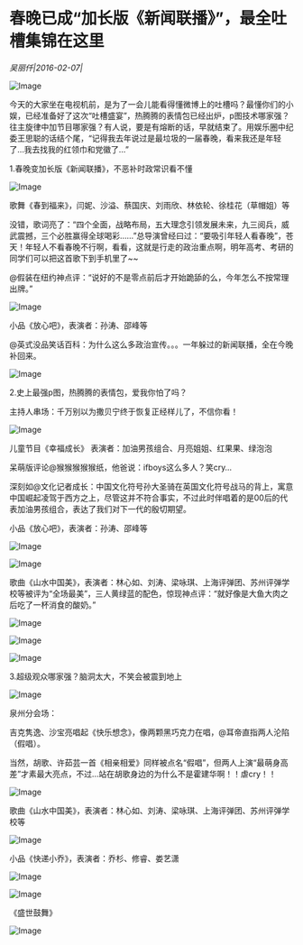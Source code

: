 # 春晚已成“加长版《新闻联播》”，最全吐槽集锦在这里

*吴丽仟|2016-02-07|*

![Image](http://static.ylzbl.com/uploads/ueditor/php/upload/image/20170929/1506688973971435.jpeg)

今天的大家坐在电视机前，是为了一会儿能看得懂微博上的吐槽吗？最懂你们的小娱，已经准备好了这次“吐槽盛宴”，热腾腾的表情包已经出炉，p图技术哪家强？往主旋律中加节目哪家强？有人说，要是有熔断的话，早就结束了。用娱乐圈中纪委王思聪的话结个尾，“记得我去年说过是最垃圾的一届春晚，看来我还是年轻了…我去找我的红领巾和党徽了…”

1.春晚变加长版《新闻联播》，不恶补时政常识看不懂

![Image](http://si1.go2yd.com/get-image/0H4TMEvOxX6)

歌舞《春到福来》，闫妮、沙溢、蔡国庆、刘雨欣、林依轮、徐桂花（草帽姐）等

没错，歌词亮了：“四个全面，战略布局，五大理念引领发展未来，九三阅兵，威武震撼，三个必胜赢得全球喝彩……”总导演曾经曰过：“要吸引年轻人看春晚”，苍天！年轻人不看春晚不行啊，看看，这就是行走的政治重点啊，明年高考、考研的同学们可以把这首歌下到手机里了~~

@假装在纽约神点评：“说好的不是零点前后才开始跪舔的么，今年怎么不按常理出牌。”

![Image](http://si1.go2yd.com/get-image/0H4TMUAEkzI)

小品《放心吧》，表演者：孙涛、邵峰等

@英式没品笑话百科：为什么这么多政治宣传。。。一年躲过的新闻联播，全在今晚补回来。

![Image](http://si1.go2yd.com/get-image/0H4TMVNFG3k)

2.史上最强p图，热腾腾的表情包，爱我你怕了吗？

主持人串场：千万别以为撒贝宁终于恢复正经样儿了，不信你看！

![Image](http://si1.go2yd.com/get-image/0H4TMYGxbxw)

儿童节目《幸福成长》 表演者：加油男孩组合、月亮姐姐、红果果、绿泡泡

呆萌版评论@猴猴猴猴猴纸，他爸说：ifboys这么多人？笑cry…

深刻如@文化记者成长：中国文化符号孙大圣骑在英国文化符号战马的背上，寓意中国崛起凌驾于西方之上，尽管这并不符合事实，不过此时伴唱着的是00后的代表加油男孩组合，表达了我们对下一代的殷切期望。

小品《放心吧》，表演者：孙涛、邵峰等

![Image](http://si1.go2yd.com/get-image/0H4TMGBcMnA)

![Image](http://si1.go2yd.com/get-image/0H4TMWnLFNA)

歌曲《山水中国美》，表演者：林心如、刘涛、梁咏琪、上海评弹团、苏州评弹学校等被评为“全场最美”，三人黄绿蓝的配色，惊现神点评：“就好像是大鱼大肉之后吃了一杯消食的酸奶。”

![Image](http://si1.go2yd.com/get-image/0H4TMZiyQDo)

![Image](http://si1.go2yd.com/get-image/0H4TMSqmgnw)

![Image](http://si1.go2yd.com/get-image/0H4TMRhp2Mi)

3.超级观众哪家强？脑洞太大，不笑会被震到地上

![Image](http://si1.go2yd.com/get-image/0H4TMHoLKr2)

泉州分会场：

吉克隽逸、沙宝亮唱起《快乐想念》，像两颗黑巧克力在唱，@耳帝直指两人沦陷（假唱）。

当然，胡歌、许茹芸一首《相亲相爱》同样被点名“假唱”，但两人上演“最萌身高差”才素最大亮点，不过…站在胡歌身边的为什么不是霍建华啊！！虐cry！！

![Image](http://si1.go2yd.com/get-image/0H4TMKQm42K)

歌曲《山水中国美》，表演者：林心如、刘涛、梁咏琪、上海评弹团、苏州评弹学校等

![Image](http://si1.go2yd.com/get-image/0H4TMQOWYAC)

小品《快递小乔》，表演者：乔杉、修睿、娄艺潇

![Image](http://si1.go2yd.com/get-image/0H4TMLp4UwC)

![Image](http://si1.go2yd.com/get-image/0H4TMN9px0y)

《盛世鼓舞》

![Image](http://si1.go2yd.com/get-image/0H4TMOShi2i)

